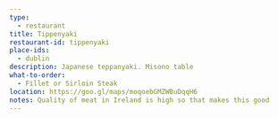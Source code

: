 ```yaml
---
type: 
  - restaurant
title: Tippenyaki
restaurant-id: tippenyaki 
place-ids:
  - dublin 
description: Japanese teppanyaki. Misono table
what-to-order:
  - Fillet or Sirloin Steak
location: https://goo.gl/maps/moqoebGMZWBuDqqH6 
notes: Quality of meat in Ireland is high so that makes this good
---
```

